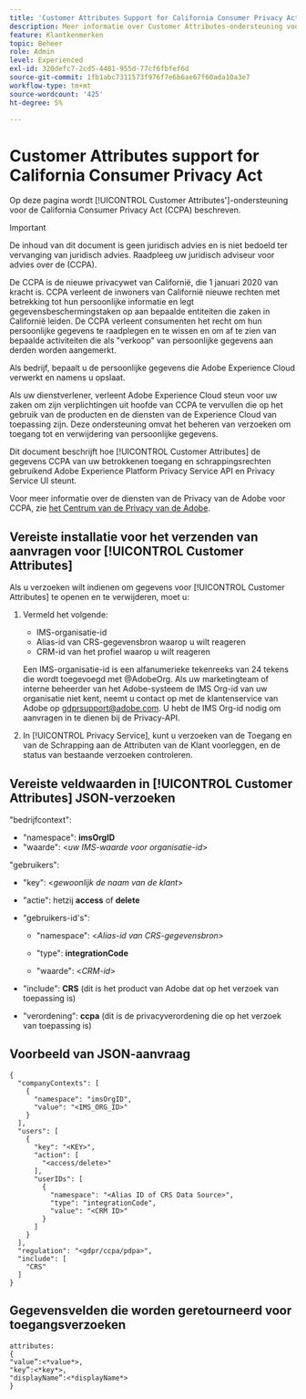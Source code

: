 ```yaml
---
title: 'Customer Attributes Support for California Consumer Privacy Act '
description: Meer informatie over Customer Attributes-ondersteuning voor California Consumer Privacy Act
feature: Klantkenmerken
topic: Beheer
role: Admin
level: Experienced
exl-id: 320defc7-2cd5-4481-955d-77cf6fbfef6d
source-git-commit: 1fb1abc7311573f976f7e6b6ae67f60ada10a3e7
workflow-type: tm+mt
source-wordcount: '425'
ht-degree: 5%

---
```


# Customer Attributes support for California Consumer Privacy Act

Op deze pagina wordt [!UICONTROL Customer Attributes']-ondersteuning voor de California Consumer Privacy Act (CCPA) beschreven.

>[!IMPORTANT]
>
>De inhoud van dit document is geen juridisch advies en is niet bedoeld ter vervanging van juridisch advies. Raadpleeg uw juridisch adviseur voor advies over de (CCPA).

De CCPA is de nieuwe privacywet van Californië, die 1 januari 2020 van kracht is. CCPA verleent de inwoners van Californië nieuwe rechten met betrekking tot hun persoonlijke informatie en legt gegevensbeschermingstaken op aan bepaalde entiteiten die zaken in Californië leiden. De CCPA verleent consumenten het recht om hun persoonlijke gegevens te raadplegen en te wissen en om af te zien van bepaalde activiteiten die als &quot;verkoop&quot; van persoonlijke gegevens aan derden worden aangemerkt.

Als bedrijf, bepaalt u de persoonlijke gegevens die Adobe Experience Cloud verwerkt en namens u opslaat.

Als uw dienstverlener, verleent Adobe Experience Cloud steun voor uw zaken om zijn verplichtingen uit hoofde van CCPA te vervullen die op het gebruik van de producten en de diensten van de Experience Cloud van toepassing zijn. Deze ondersteuning omvat het beheren van verzoeken om toegang tot en verwijdering van persoonlijke gegevens.

Dit document beschrijft hoe [!UICONTROL Customer Attributes] de gegevens CCPA van uw betrokkenen toegang en schrappingsrechten gebruikend Adobe Experience Platform Privacy Service API en Privacy Service UI steunt.

Voor meer informatie over de diensten van de Privacy van de Adobe voor CCPA, zie [het Centrum van de Privacy van de Adobe](https://www.adobe.com/privacy/ccpa.html).

## Vereiste installatie voor het verzenden van aanvragen voor [!UICONTROL Customer Attributes]

Als u verzoeken wilt indienen om gegevens voor [!UICONTROL Customer Attributes] te openen en te verwijderen, moet u:

1. Vermeld het volgende:

   * IMS-organisatie-id
   * Alias-id van CRS-gegevensbron waarop u wilt reageren
   * CRM-id van het profiel waarop u wilt reageren

   Een IMS-organisatie-id is een alfanumerieke tekenreeks van 24 tekens die wordt toegevoegd met @AdobeOrg. Als uw marketingteam of interne beheerder van het Adobe-systeem de IMS Org-id van uw organisatie niet kent, neemt u contact op met de klantenservice van Adobe op gdprsupport@adobe.com. U hebt de IMS Org-id nodig om aanvragen in te dienen bij de Privacy-API.

1. In [!UICONTROL Privacy Service], kunt u verzoeken van de Toegang en van de Schrapping aan de Attributen van de Klant voorleggen, en de status van bestaande verzoeken controleren.

## Vereiste veldwaarden in [!UICONTROL Customer Attributes] JSON-verzoeken

&quot;bedrijfcontext&quot;:

* &quot;namespace&quot;: **imsOrgID**
* &quot;waarde&quot;: &lt;*uw IMS-waarde voor organisatie-id*>

&quot;gebruikers&quot;:

* &quot;key&quot;: &lt;*gewoonlijk de naam van de klant*>

* &quot;actie&quot;: hetzij **access** of **delete**

* &quot;gebruikers-id&#39;s&quot;:

   * &quot;namespace&quot;: &lt;*Alias-id van CRS-gegevensbron*>

   * &quot;type&quot;: **integrationCode**

   * &quot;waarde&quot;: &lt;*CRM-id*>

* &quot;include&quot;: **CRS** (dit is het product van Adobe dat op het verzoek van toepassing is)

* &quot;verordening&quot;: **ccpa** (dit is de privacyverordening die op het verzoek van toepassing is)

## Voorbeeld van JSON-aanvraag

```
{
  "companyContexts": [
    {
      "namespace": "imsOrgID",
      "value": "<IMS_ORG_ID>"
    }
  ],
  "users": [
    {
      "key": "<KEY>",
      "action": [
        "<access/delete>"
      ],
      "userIDs": [
        {
          "namespace": "<Alias ID of CRS Data Source>",
          "type": "integrationCode",
          "value": "<CRM ID>"
        }
      ]
    }
  ],
  "regulation": "<gdpr/ccpa/pdpa>",
  "include": [
    "CRS"
  ]
}
```

## Gegevensvelden die worden geretourneerd voor toegangsverzoeken

```
attributes:
{
"value”:<*value*>,
"key”:<*key*>,
"displayName”:<*displayName*>
}
```

